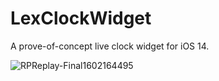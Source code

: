 # LexClockWidget

A prove-of-concept live clock widget for iOS 14.

![RPReplay-Final1602164495](https://user-images.githubusercontent.com/219689/95467608-40251c00-09b0-11eb-99c9-b70b340d03cf.gif)

